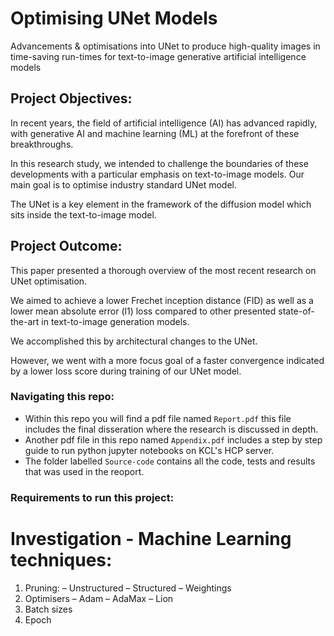 # Optimising UNet Models

Advancements & optimisations into UNet to produce high-quality images in time-saving run-times for text-to-image generative artificial intelligence models

## Project Objectives:

In recent years, the field of artificial intelligence (AI) has advanced rapidly, with generative AI and machine learning (ML) at the forefront of these breakthroughs. 

In this research study, we intended to challenge the boundaries of these developments with a particular emphasis on text-to-image models. Our main goal is to optimise industry standard UNet model. 

The UNet is a key element in the framework of the diffusion model which sits inside the text-to-image model.

## Project Outcome:

This paper presented a thorough overview of the most recent research on UNet optimisation.

We aimed to achieve a lower Frechet inception distance (FID) as well as a lower mean absolute error (l1) loss compared to other presented state-of-the-art in text-to-image generation models.

We accomplished this by architectural changes to the UNet. 

However, we went with a more focus goal of a faster convergence indicated by a lower loss score during training of our UNet model. 


### Navigating this repo:
- Within this repo you will find a pdf file named `Report.pdf` this file includes the final disseration where the research is discussed in depth.
- Another pdf file in this repo named `Appendix.pdf` includes a step by step guide to run python jupyter notebooks on KCL's HCP server.
- The folder labelled `Source-code` contains all the code, tests and results that was used in the reoport.

### Requirements to run this project:

# Investigation - Machine Learning techniques:

1. Pruning:
  – Unstructured
  – Structured
  – Weightings
2. Optimisers
  – Adam
  – AdaMax
  – Lion
3. Batch sizes
4. Epoch
